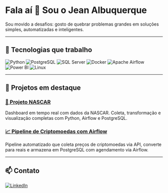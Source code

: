 # Fala aí 👋 Sou o Jean Albuquerque

Sou movido a desafios: gosto de quebrar problemas grandes em soluções simples, automatizadas e inteligentes.

---

## 🚀 Tecnologias que trabalho

![Python](https://img.shields.io/badge/Python-3776AB?style=flat&logo=python&logoColor=white)
![PostgreSQL](https://img.shields.io/badge/PostgreSQL-4169E1?style=flat&logo=postgresql&logoColor=white)
![SQL Server](https://img.shields.io/badge/SQL%20Server-CC2927?style=flat&logo=microsoftsqlserver&logoColor=white)
![Docker](https://img.shields.io/badge/Docker-2496ED?style=flat&logo=docker&logoColor=white)
![Apache Airflow](https://img.shields.io/badge/Airflow-017CEE?style=flat&logo=apacheairflow&logoColor=white)
![Power BI](https://img.shields.io/badge/PowerBI-F2C811?style=flat&logo=powerbi&logoColor=black)
![Linux](https://img.shields.io/badge/Linux-FCC624?style=flat&logo=linux&logoColor=black)

---

## 📌 Projetos em destaque

### [🏁 Projeto NASCAR](https://github.com/Jean-9/ProjetoNascar)  
Dashboard em tempo real com dados da NASCAR. Coleta, transformação e visualização completas com Python, Airflow e PostgreSQL.

### [📈 Pipeline de Criptomoedas com Airflow](https://github.com/Jean-9/projeto-airflow-cripto)  
Pipeline automatizado que coleta preços de criptomoedas via API, converte para reais e armazena em PostgreSQL com agendamento via Airflow.

---

## 📫 Contato

[![LinkedIn](https://img.shields.io/badge/Jean%20Carlo%20Albuquerque-0077B5?style=flat&logo=linkedin&logoColor=white)](https://www.linkedin.com/in/jean-carlo-albuquerque/)
